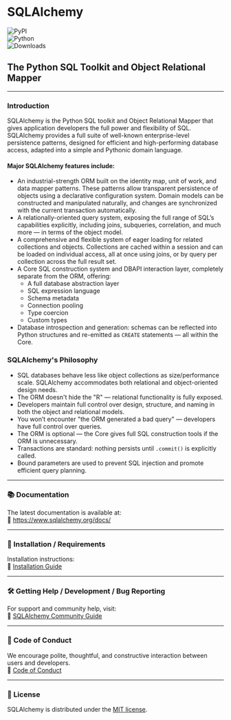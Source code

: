 # SQLAlchemy

![PyPI](https://img.shields.io/pypi/v/sqlalchemy)  
![Python](https://img.shields.io/pypi/pyversions/sqlalchemy)  
![Downloads](https://static.pepy.tech/badge/sqlalchemy/month)

## The Python SQL Toolkit and Object Relational Mapper

---

### Introduction

SQLAlchemy is the Python SQL toolkit and Object Relational Mapper that gives application developers the full power and flexibility of SQL. SQLAlchemy provides a full suite of well-known enterprise-level persistence patterns, designed for efficient and high-performing database access, adapted into a simple and Pythonic domain language.

#### Major SQLAlchemy features include:

- An industrial-strength ORM built on the identity map, unit of work, and data mapper patterns. These patterns allow transparent persistence of objects using a declarative configuration system. Domain models can be constructed and manipulated naturally, and changes are synchronized with the current transaction automatically.
- A relationally-oriented query system, exposing the full range of SQL’s capabilities explicitly, including joins, subqueries, correlation, and much more — in terms of the object model.
- A comprehensive and flexible system of eager loading for related collections and objects. Collections are cached within a session and can be loaded on individual access, all at once using joins, or by query per collection across the full result set.
- A Core SQL construction system and DBAPI interaction layer, completely separate from the ORM, offering:
  - A full database abstraction layer
  - SQL expression language
  - Schema metadata
  - Connection pooling
  - Type coercion
  - Custom types
- Database introspection and generation: schemas can be reflected into Python structures and re-emitted as `CREATE` statements — all within the Core.

### SQLAlchemy's Philosophy

- SQL databases behave less like object collections as size/performance scale. SQLAlchemy accommodates both relational and object-oriented design needs.
- The ORM doesn't hide the "R" — relational functionality is fully exposed.
- Developers maintain full control over design, structure, and naming in both the object and relational models.
- You won’t encounter "the ORM generated a bad query" — developers have full control over queries.
- The ORM is optional — the Core gives full SQL construction tools if the ORM is unnecessary.
- Transactions are standard: nothing persists until `.commit()` is explicitly called.
- Bound parameters are used to prevent SQL injection and promote efficient query planning.

---

### 📚 Documentation

The latest documentation is available at:  
🔗 https://www.sqlalchemy.org/docs/

---

### 💾 Installation / Requirements

Installation instructions:  
🔗 [Installation Guide](https://www.sqlalchemy.org/docs/intro.html#installation)

---

### 🛠️ Getting Help / Development / Bug Reporting

For support and community help, visit:  
🔗 [SQLAlchemy Community Guide](https://www.sqlalchemy.org/support.html)

---

### 📜 Code of Conduct

We encourage polite, thoughtful, and constructive interaction between users and developers.  
🔗 [Code of Conduct](https://www.sqlalchemy.org/codeofconduct.html)

---

### 🪪 License

SQLAlchemy is distributed under the [MIT license](https://www.opensource.org/licenses/mit-license.php).

